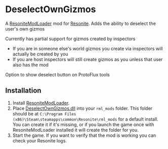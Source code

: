 # DeselectOwnGizmos

A [ResoniteModLoader](https://github.com/resonite-modding-group/ResoniteModLoader) mod for [Resonite](https://resonite.com/). Adds the ability to deselect the user's own gizmos

Currently has partial support for gizmos created by inspectors
 - If you are in someone else's world gizmos you create via inspectors will actually be created by you
 - If you are host inspectors will still create gizmos as you unless that user also has the mod

Option to show deselect button on ProtoFlux tools

## Installation
1. Install [ResoniteModLoader](https://github.com/resonite-modding-group/ResoniteModLoader).
1. Place [DeselectOwnGizmos.dll](https://github.com/badhaloninja/DeselectOwnGizmos/releases/latest/download/DeselectOwnGizmos.dll) into your `rml_mods` folder. This folder should be at `C:\Program Files (x86)\Steam\steamapps\common\Resonite\rml_mods` for a default install. You can create it if it's missing, or if you launch the game once with ResoniteModLoader installed it will create the folder for you.
1. Start the game. If you want to verify that the mod is working you can check your Resonite logs.
